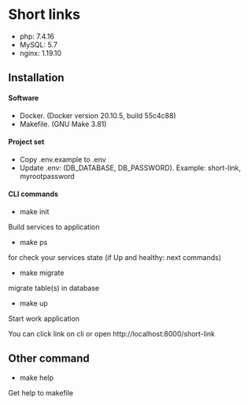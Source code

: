 # Short links
- php: 7.4.16
- MySQL: 5.7
- nginx: 1.19.10

## Installation

#### Software
- Docker. (Docker version 20.10.5, build 55c4c88)
- Makefile. (GNU Make 3.81)

#### Project set
- Copy .env.example to .env
- Update .env: (DB_DATABASE, DB_PASSWORD). Example: short-link, myrootpassword

#### CLI commands
- make init
  
Build services to application
- make ps
  
for check your services state (if Up and healthy: next commands)
- make migrate
  
migrate table(s) in database

- make up
  
Start work application

You can click link on cli or open http://localhost:8000/short-link


## Other command
- make help

Get help to makefile